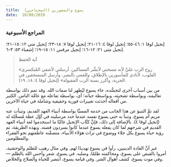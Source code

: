 ```yaml
---
title:  يسوع والمعوزين (المحتاجين)
date:  10/08/2019
---
```


### المراجع الأسبوعية
إنجيل لوقا ١: ٤٦-٥٥؛ إنجيل لوقا ٤: ١٦-٢١؛ إنجيل لوقا ٧: ١٨-٢٣؛ إنجيل متى ١٢: ١٥-٢١؛ إنجيل متى ٢١: ١٢-١٦؛ إنجيل مرقس ١١: ١٥-١٩؛ إشعياء ٥٣: ٣-٦.

> <p>آية الحفظ</p>
> «روح الرب عليَّ لأنه مسحني لأبشِّر المساكين، أرسلني لأشفي المُنكسري القلوب، لأنادي للمأسورين بالإطلاق، وللعمي بالبصر، وأرسل المنسحقين في الحرية، وأكرز بسنة الرب المقبولة» (إنجيل لوقا ٤: ١٨، ١٩).

من بين أسباب أخرى لتجسُّده، جاء يسوع ليُظهِر لنا صفات الله. وقد تمم ذلك بواسطة تعاليمه، وبواسطة تضحيته، وبواسطة حياته؛ أي، بواسطة تفاعله مع عامَّة الناس. الكثير من أفعاله أحدثت تغييرات فورية وحقيقية وشاملة في حياة الآخرين.

لقد تمَّ التنبؤ عن هذا الجانب من خدمة المسيَّا بواسطة أنبياء العهد القديم، وتنبأت عنه مريم أم يسوع، وتنبأ به حتى يسوع نفسه عندما حدد مرسليته في أوَّل عظة مُسجَّلة له (إنجيل لوقا ٤). بالإضافة إلى ذلك، فإنَّ كتَّاب الإنجيل غالبًا ما استخدموا لغة أنبياء العهد القديم في شرحهم لما كان يفعله يسوع عندما كانوا يسردون قصته. وبهذه الطريقة، تم رؤية حياة يسوع بكل جلاء ووضوح في تراث هؤلاء الأنبياء، متضمِّنة عاطفتهم نحو الفقراء والمظلومين.

غير أنَّ القادة الدينيين، رأوا في يسوع تهديدًا لهم. وفي مثال رهيب للظلم والوحشية، أمروا بالقبض على يسوع، ومحاكمته ظلمًا، وصلبه. في يسوع، شعر وأحس الله بالظلم — وفي موت يسوع، كشف أهوال الشر. وفي قيامة يسوع، انتصر للحياة والصلاح والخلاص.